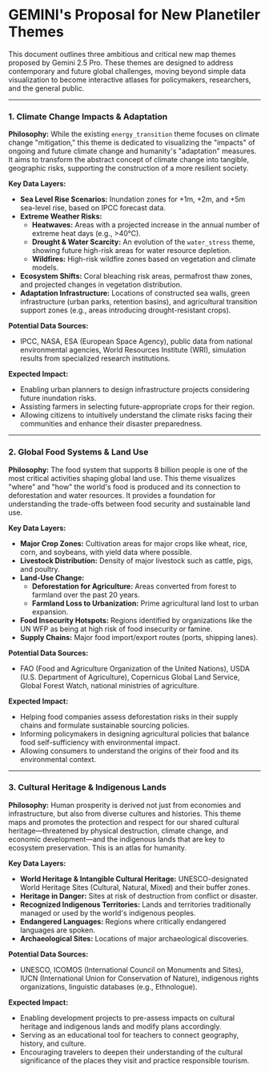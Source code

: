 # GEMINI's Proposal for New Planetiler Themes

This document outlines three ambitious and critical new map themes proposed by Gemini 2.5 Pro. These themes are designed to address contemporary and future global challenges, moving beyond simple data visualization to become interactive atlases for policymakers, researchers, and the general public.

---

### 1. Climate Change Impacts & Adaptation

**Philosophy:**
While the existing `energy_transition` theme focuses on climate change "mitigation," this theme is dedicated to visualizing the "impacts" of ongoing and future climate change and humanity's "adaptation" measures. It aims to transform the abstract concept of climate change into tangible, geographic risks, supporting the construction of a more resilient society.

**Key Data Layers:**
*   **Sea Level Rise Scenarios:** Inundation zones for +1m, +2m, and +5m sea-level rise, based on IPCC forecast data.
*   **Extreme Weather Risks:**
    *   **Heatwaves:** Areas with a projected increase in the annual number of extreme heat days (e.g., >40°C).
    *   **Drought & Water Scarcity:** An evolution of the `water_stress` theme, showing future high-risk areas for water resource depletion.
    *   **Wildfires:** High-risk wildfire zones based on vegetation and climate models.
*   **Ecosystem Shifts:** Coral bleaching risk areas, permafrost thaw zones, and projected changes in vegetation distribution.
*   **Adaptation Infrastructure:** Locations of constructed sea walls, green infrastructure (urban parks, retention basins), and agricultural transition support zones (e.g., areas introducing drought-resistant crops).

**Potential Data Sources:**
*   IPCC, NASA, ESA (European Space Agency), public data from national environmental agencies, World Resources Institute (WRI), simulation results from specialized research institutions.

**Expected Impact:**
*   Enabling urban planners to design infrastructure projects considering future inundation risks.
*   Assisting farmers in selecting future-appropriate crops for their region.
*   Allowing citizens to intuitively understand the climate risks facing their communities and enhance their disaster preparedness.

---

### 2. Global Food Systems & Land Use

**Philosophy:**
The food system that supports 8 billion people is one of the most critical activities shaping global land use. This theme visualizes "where" and "how" the world's food is produced and its connection to deforestation and water resources. It provides a foundation for understanding the trade-offs between food security and sustainable land use.

**Key Data Layers:**
*   **Major Crop Zones:** Cultivation areas for major crops like wheat, rice, corn, and soybeans, with yield data where possible.
*   **Livestock Distribution:** Density of major livestock such as cattle, pigs, and poultry.
*   **Land-Use Change:**
    *   **Deforestation for Agriculture:** Areas converted from forest to farmland over the past 20 years.
    *   **Farmland Loss to Urbanization:** Prime agricultural land lost to urban expansion.
*   **Food Insecurity Hotspots:** Regions identified by organizations like the UN WFP as being at high risk of food insecurity or famine.
*   **Supply Chains:** Major food import/export routes (ports, shipping lanes).

**Potential Data Sources:**
*   FAO (Food and Agriculture Organization of the United Nations), USDA (U.S. Department of Agriculture), Copernicus Global Land Service, Global Forest Watch, national ministries of agriculture.

**Expected Impact:**
*   Helping food companies assess deforestation risks in their supply chains and formulate sustainable sourcing policies.
*   Informing policymakers in designing agricultural policies that balance food self-sufficiency with environmental impact.
*   Allowing consumers to understand the origins of their food and its environmental context.

---

### 3. Cultural Heritage & Indigenous Lands

**Philosophy:**
Human prosperity is derived not just from economies and infrastructure, but also from diverse cultures and histories. This theme maps and promotes the protection and respect for our shared cultural heritage—threatened by physical destruction, climate change, and economic development—and the indigenous lands that are key to ecosystem preservation. This is an atlas for humanity.

**Key Data Layers:**
*   **World Heritage & Intangible Cultural Heritage:** UNESCO-designated World Heritage Sites (Cultural, Natural, Mixed) and their buffer zones.
*   **Heritage in Danger:** Sites at risk of destruction from conflict or disaster.
*   **Recognized Indigenous Territories:** Lands and territories traditionally managed or used by the world's indigenous peoples.
*   **Endangered Languages:** Regions where critically endangered languages are spoken.
*   **Archaeological Sites:** Locations of major archaeological discoveries.

**Potential Data Sources:**
*   UNESCO, ICOMOS (International Council on Monuments and Sites), IUCN (International Union for Conservation of Nature), indigenous rights organizations, linguistic databases (e.g., Ethnologue).

**Expected Impact:**
*   Enabling development projects to pre-assess impacts on cultural heritage and indigenous lands and modify plans accordingly.
*   Serving as an educational tool for teachers to connect geography, history, and culture.
*   Encouraging travelers to deepen their understanding of the cultural significance of the places they visit and practice responsible tourism.

